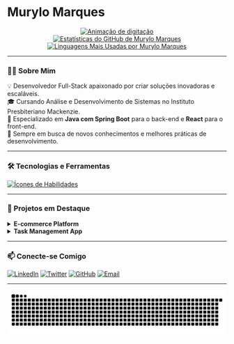 # Murylo Marques

<div align="center">
  <a href="https://git.io/typing-svg"><img src="https://readme-typing-svg.herokuapp.com?font=Fira+Code&size=28&pause=1000&color=5865F2&center=true&vCenter=true&width=550&lines=Desenvolvedor+Full-Stack;Especialista+em+Java+%26+React;Sempre+aprendendo+e+evoluindo" alt="Animação de digitação"></a>
</div>

<div align="center">
  <a href="https://github.com/murylomarques">
    <img height="180em" src="https://github-readme-stats.vercel.app/api?username=murylomarques&show_icons=true&theme=dracula&include_all_commits=true&count_private=true" alt="Estatísticas do GitHub de Murylo Marques"/>
    <img height="180em" src="https://github-readme-stats.vercel.app/api/top-langs/?username=murylomarques&layout=compact&langs_count=8&theme=dracula" alt="Linguagens Mais Usadas por Murylo Marques"/>
  </a>
</div>

---

### 👨‍💻 Sobre Mim

<p align="left">
  💡 Desenvolvedor Full-Stack apaixonado por criar soluções inovadoras e escaláveis. <br/>
  🎓 Cursando Análise e Desenvolvimento de Sistemas no Instituto Presbiteriano Mackenzie. <br/>
  🚀 Especializado em <strong>Java com Spring Boot</strong> para o back-end e <strong>React</strong> para o front-end. <br/>
  🌱 Sempre em busca de novos conhecimentos e melhores práticas de desenvolvimento.
</p>

---

### 🛠️ Tecnologias e Ferramentas

<p align="left">
  <a href="https://skillicons.dev">
    <img src="https://skillicons.dev/icons?i=java,spring,react,nodejs,mysql,html,css,javascript,git,docker,kubernetes&perline=5" alt="Ícones de Habilidades"/>
  </a>
</p>

---

### 🚀 Projetos em Destaque

<details>
  <summary><strong>E-commerce Platform</strong></summary>
  <br/>
  <p>
    Aplicação web de e-commerce totalmente funcional, construída com Java, Spring Boot e React.
    <ul>
      <li><strong>Principais Funcionalidades:</strong> Autenticação de usuários, catálogo de produtos, carrinho de compras e integração de pagamentos.</li>
      <li><a href="https://github.com/murylomarques/ecommerce-platform"><strong>Ver no GitHub</strong></a></li>
    </ul>
  </p>
</details>

<details>
  <summary><strong>Task Management App</strong></summary>
  <br/>
  <p>
    Aplicativo de gerenciamento de tarefas que permite aos usuários criar, atualizar e rastrear tarefas.
    <ul>
      <li><strong>Tecnologias:</strong> React, Node.js, Express e MongoDB.</li>
      <li><strong>Destaques:</strong> Interface de usuário intuitiva e atualizações em tempo real com WebSockets.</li>
      <li><a href="https://github.com/murylomarques/task-manager"><strong>Ver no GitHub</strong></a></li>
    </ul>
  </p>
</details>

---

### 📫 Conecte-se Comigo

<p align="left">
  <a href="https://www.linkedin.com/in/murylo-marques/" target="_blank"><img src="https://img.shields.io/badge/LinkedIn-0A66C2?style=for-the-badge&logo=linkedin&logoColor=white" alt="LinkedIn"/></a>
  <a href="https://twitter.com/murylomarques" target="_blank"><img src="https://img.shields.io/badge/Twitter-1DA1F2?style=for-the-badge&logo=twitter&logoColor=white" alt="Twitter"/></a>
  <a href="https://github.com/murylomarques" target="_blank"><img src="https://img.shields.io/badge/GitHub-181717?style=for-the-badge&logo=github&logoColor=white" alt="GitHub"/></a>
  <a href="mailto:seu-email-aqui@example.com"><img src="https://img.shields.io/badge/Email-D14836?style=for-the-badge&logo=gmail&logoColor=white" alt="Email"/></a>
</p>

--- 

<div align="center">
  <picture>
    <source media="(prefers-color-scheme: dark)" srcset="https://github.com/murylomarques/murylomarques/blob/output/snake-dark.svg" />
    <source media="(prefers-color-scheme: light)" srcset="https://github.com/murylomarques/murylomarques/blob/output/snake.svg" />
    <img alt="Animação Snake das contribuições do GitHub" src="https://github.com/murylomarques/murylomarques/blob/output/snake.svg" />
  </picture>
</div>
